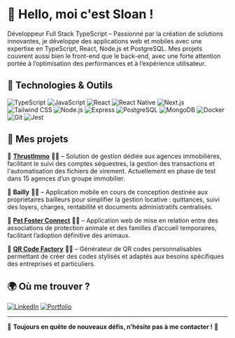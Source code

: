 # 👋 Hello, moi c'est Sloan !

Développeur Full Stack TypeScript – Passionné par la création de solutions innovantes, je développe des applications web et mobiles avec une expertise en TypeScript, React, Node.js et PostgreSQL. Mes projets couvrent aussi bien le front-end que le back-end, avec une forte attention portée à l’optimisation des performances et à l’expérience utilisateur. 
 
## 🚀 Technologies & Outils
![TypeScript](https://img.shields.io/badge/-TypeScript-3178C6?style=flat-square&logo=typescript&logoColor=white)
![JavaScript](https://img.shields.io/badge/-JavaScript-F7DF1E?style=flat-square&logo=javascript&logoColor=black)
![React](https://img.shields.io/badge/-React-61DAFB?style=flat-square&logo=react&logoColor=black)
![React Native](https://img.shields.io/badge/-React%20Native-61DAFB?style=flat-square&logo=react&logoColor=black)
![Next.js](https://img.shields.io/badge/-Next.js-000000?style=flat-square&logo=next.js&logoColor=white)
![Tailwind CSS](https://img.shields.io/badge/-Tailwind%20CSS-38B2AC?style=flat-square&logo=tailwind-css&logoColor=white)
![Node.js](https://img.shields.io/badge/-Node.js-339933?style=flat-square&logo=node.js&logoColor=white)
![Express](https://img.shields.io/badge/-Express-000000?style=flat-square&logo=express&logoColor=white)
![PostgreSQL](https://img.shields.io/badge/-PostgreSQL-336791?style=flat-square&logo=postgresql&logoColor=white)
![MongoDB](https://img.shields.io/badge/-MongoDB-47A248?style=flat-square&logo=mongodb&logoColor=white)
![Docker](https://img.shields.io/badge/-Docker-2496ED?style=flat-square&logo=docker&logoColor=white)
![Git](https://img.shields.io/badge/-Git-F05032?style=flat-square&logo=git&logoColor=white)
![Jest](https://img.shields.io/badge/-Jest-C21325?style=flat-square&logo=jest&logoColor=white)

## 📌 Mes projets
🔹 **[ThrustImmo](https://app.thrustimmo.fr/)** 🏢🏡 – Solution de gestion dédiée aux agences immobilières, facilitant le suivi des comptes séquestres, la gestion des transactions et l'automatisation des fichiers de virement. Actuellement en phase de test dans 15 agences d’un groupe immobilier.  

🔹 **Bailly** 🌿🦥 – Application mobile en cours de conception destinée aux propriétaires bailleurs pour simplifier la gestion locative : quittances, suivi des loyers, charges, rentabilité et documents administratifs centralisés.  

🔹 **[Pet Foster Connect](https://petfosterconnect.onrender.com/)** 🐾🏡 – Application web de mise en relation entre des associations de protection animale et des familles d’accueil temporaires, facilitant l’adoption définitive des animaux.  

🔹 **[QR Code Factory](https://www.qrcode-factory.com/)** 📱🔳 – Générateur de QR codes personnalisables permettant de créer des codes stylisés et adaptés aux besoins spécifiques des entreprises et particuliers.    

## 🌍 Où me trouver ?
[![LinkedIn](https://img.shields.io/badge/-LinkedIn-0077B5?style=flat-square&logo=linkedin&logoColor=white)](https://www.linkedin.com/in/sloan-gauthier/)
[![Portfolio](https://img.shields.io/badge/-Portfolio-FF5722?style=flat-square&logo=web&logoColor=white)](https://www.sloan-gauthier.fr/)

---
🎯 **Toujours en quête de nouveaux défis, n’hésite pas à me contacter !** 🚀
